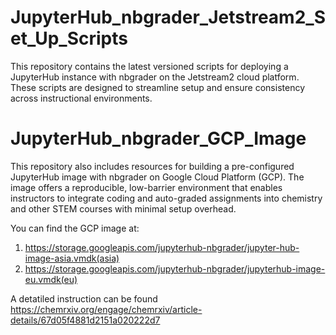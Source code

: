 # JupyterHub_nbgrader_Jetstream2_Set_Up_Scripts
This repository contains the latest versioned scripts for deploying a JupyterHub instance with nbgrader on the Jetstream2 cloud platform. These scripts are designed to streamline setup and ensure consistency across instructional environments.

# JupyterHub_nbgrader_GCP_Image
This repository also includes resources for building a pre-configured JupyterHub image with nbgrader on Google Cloud Platform (GCP). The image offers a reproducible, low-barrier environment that enables instructors to integrate coding and auto-graded assignments into chemistry and other STEM courses with minimal setup overhead.

You can find the GCP image at:
1. https://storage.googleapis.com/jupyterhub-nbgrader/jupyter-hub-image-asia.vmdk(asia)
2. https://storage.googleapis.com/jupyterhub-nbgrader/jupyterhub-image-eu.vmdk(eu)

A detatiled instruction can be found https://chemrxiv.org/engage/chemrxiv/article-details/67d05f4881d2151a020222d7
